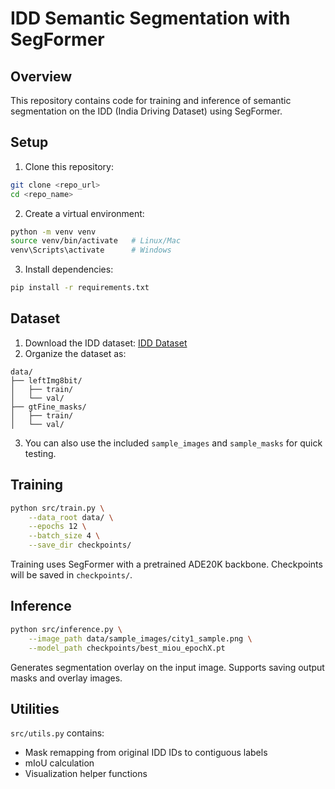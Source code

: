 # IDD Semantic Segmentation with SegFormer

## Overview
This repository contains code for training and inference of semantic segmentation on the IDD (India Driving Dataset) using SegFormer.

## Setup

1. Clone this repository:
```bash
git clone <repo_url>
cd <repo_name>
```

2. Create a virtual environment:
```bash
python -m venv venv
source venv/bin/activate   # Linux/Mac
venv\Scripts\activate      # Windows
```

3. Install dependencies:
```bash
pip install -r requirements.txt
```

## Dataset

1. Download the IDD dataset: [IDD Dataset](https://idd.insaan.iiit.ac.in/)
2. Organize the dataset as:

```
data/
├── leftImg8bit/
│   ├── train/
│   └── val/
├── gtFine_masks/
│   ├── train/
│   └── val/
```

3. You can also use the included `sample_images` and `sample_masks` for quick testing.

## Training

```bash
python src/train.py \
    --data_root data/ \
    --epochs 12 \
    --batch_size 4 \
    --save_dir checkpoints/
```

Training uses SegFormer with a pretrained ADE20K backbone. Checkpoints will be saved in `checkpoints/`.

## Inference

```bash
python src/inference.py \
    --image_path data/sample_images/city1_sample.png \
    --model_path checkpoints/best_miou_epochX.pt
```

Generates segmentation overlay on the input image. Supports saving output masks and overlay images.

## Utilities

`src/utils.py` contains:
- Mask remapping from original IDD IDs to contiguous labels
- mIoU calculation
- Visualization helper functions
